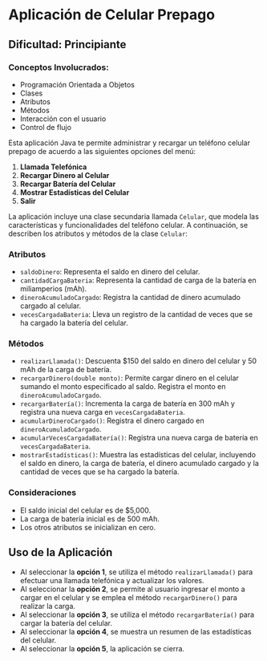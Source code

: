 # Aplicación de Celular Prepago

## Dificultad: Principiante

### Conceptos Involucrados:
- Programación Orientada a Objetos
- Clases
- Atributos
- Métodos
- Interacción con el usuario
- Control de flujo

Esta aplicación Java te permite administrar y recargar un teléfono celular prepago de acuerdo a las siguientes opciones del menú:

1. **Llamada Telefónica**
2. **Recargar Dinero al Celular**
3. **Recargar Batería del Celular**
4. **Mostrar Estadísticas del Celular**
5. **Salir**

La aplicación incluye una clase secundaria llamada `Celular`, que modela las características y funcionalidades del teléfono celular. A continuación, se describen los atributos y métodos de la clase `Celular`:

### Atributos

- `saldoDinero`: Representa el saldo en dinero del celular.
- `cantidadCargaBateria`: Representa la cantidad de carga de la batería en miliamperios (mAh).
- `dineroAcumuladoCargado`: Registra la cantidad de dinero acumulado cargado al celular.
- `vecesCargadaBateria`: Lleva un registro de la cantidad de veces que se ha cargado la batería del celular.

### Métodos

- `realizarLlamada()`: Descuenta $150 del saldo en dinero del celular y 50 mAh de la carga de batería.
- `recargarDinero(double monto)`: Permite cargar dinero en el celular sumando el monto especificado al saldo. Registra el monto en `dineroAcumuladoCargado`.
- `recargarBatería()`: Incrementa la carga de batería en 300 mAh y registra una nueva carga en `vecesCargadaBateria`.
- `acumularDineroCargado()`: Registra el dinero cargado en `dineroAcumuladoCargado`.
- `acumularVecesCargadaBatería()`: Registra una nueva carga de batería en `vecesCargadaBateria`.
- `mostrarEstadísticas()`: Muestra las estadísticas del celular, incluyendo el saldo en dinero, la carga de batería, el dinero acumulado cargado y la cantidad de veces que se ha cargado la batería.

### Consideraciones

- El saldo inicial del celular es de $5,000.
- La carga de batería inicial es de 500 mAh.
- Los otros atributos se inicializan en cero.

## Uso de la Aplicación

- Al seleccionar la **opción 1**, se utiliza el método `realizarLlamada()` para efectuar una llamada telefónica y actualizar los valores.
- Al seleccionar la **opción 2**, se permite al usuario ingresar el monto a cargar en el celular y se emplea el método `recargarDinero()` para realizar la carga.
- Al seleccionar la **opción 3**, se utiliza el método `recargarBatería()` para cargar la batería del celular.
- Al seleccionar la **opción 4**, se muestra un resumen de las estadísticas del celular.
- Al seleccionar la **opción 5**, la aplicación se cierra.







